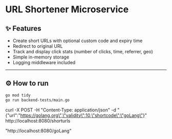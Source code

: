 # URL Shortener Microservice

## ✨ Features

- Create short URLs with optional custom code and expiry time
- Redirect to original URL
- Track and display click stats (number of clicks, time, referrer, geo)
- Simple in-memory storage
- Logging middleware included

---

## ⚙️ How to run

```bash
go mod tidy
go run backend-tests/main.go

```

curl -X POST -H "Content-Type: application/json" -d "{\"url\":\"https://golang.org\",\"validity\":10,\"shortcode\":\"goLang\"}" http://localhost:8080/shorturls

"http://localhost:8080/goLang"

